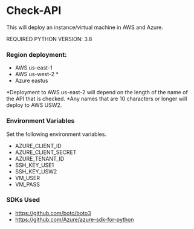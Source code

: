 # Check-API

This will deploy an instance/virtual machine in AWS and Azure.

REQUIRED PYTHON VERSION: 3.8

### Region deployment:
- AWS us-east-1
- AWS us-west-2 *
- Azure eastus

*Deployment to AWS us-east-2 will depend on the length of the name of the API that is checked.
*Any names that are 10 characters or longer will deploy to AWS USW2.

### Environment Variables
Set the following environment variables.
- AZURE_CLIENT_ID
- AZURE_CLIENT_SECRET
- AZURE_TENANT_ID
- SSH_KEY_USE1
- SSH_KEY_USW2
- VM_USER
- VM_PASS

### SDKs Used
- https://github.com/boto/boto3
- https://github.com/Azure/azure-sdk-for-python